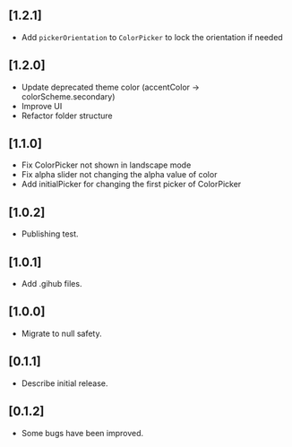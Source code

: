 ## [1.2.1]

* Add `pickerOrientation` to `ColorPicker` to lock the orientation if needed

## [1.2.0]

* Update deprecated theme color (accentColor -> colorScheme.secondary)
* Improve UI
* Refactor folder structure

## [1.1.0]

* Fix ColorPicker not shown in landscape mode
* Fix alpha slider not changing the alpha value of color
* Add initialPicker for changing the first picker of ColorPicker

## [1.0.2]

* Publishing test.
## [1.0.1]

* Add .gihub files.
## [1.0.0]

* Migrate to null safety.

## [0.1.1]

* Describe initial release.

## [0.1.2]

* Some bugs have been improved.
